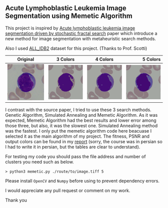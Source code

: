 ## Acute Lymphoblastic Leukemia Image Segmentation using Memetic Algorithm 

This project is inspired by [Acute lymphoblastic leukemia image segmentation driven by stochastic fractal search](https://link.springer.com/article/10.1007/s11042-019-08417-z) 
paper which introduce a new method for image segmentation with metaheuristic search methods.

Also I used [ALL_IDB2](https://homes.di.unimi.it/scotti/all/) dataset for this project. (Thanks to Prof. Scotti)

|Original | 3 Colors | 4 Colors | 5 Colors |
| -------- |:--------:|:--------:|---------:|
| ![original](./files/Im001_1.png)| ![3](./files/Im001_1_3_GA.png) |![4](./files/Im001_1_4_GA.png "4 Colors") |![5](./files/Im001_1_5_GA.png) |

I contrast with the source paper, I tried to use these 3 search methods. Genetic Algorithm, Simulated Annealing and Memetic Algorithm. As it was expected, Memetic Algorithm
had the best results and lower error among those three, but also, it was the slowest one. Simulated Annealing method was the fastest. I only put the memetic algorithm code here
beacuase I selected it as the main algorithm of my project. The fitness, PSNR and output colors can be found in my [report](./Project/report_persian.pdf) (sorry, the course was in persian 
so I had to write it in persian, but the tables are clear to understand).

For testing my code you should pass the file address and number of clusters you need such as below.

```
> python3 memetic.py ./route/to/image.tiff 5
```

Please install `OpenCV` and `Numpy` before using to prevent dependency errors.

I would appreciate any pull request or comment on my work.

Thank you
